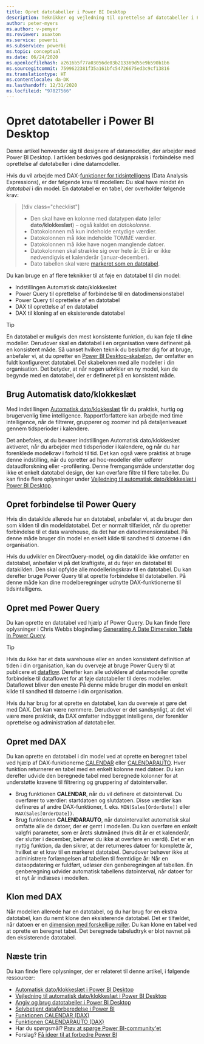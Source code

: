 ```yaml
---
title: Opret datotabeller i Power BI Desktop
description: Teknikker og vejledning til oprettelse af datotabeller i Power BI Desktop.
author: peter-myers
ms.author: v-pemyer
ms.reviewer: asaxton
ms.service: powerbi
ms.subservice: powerbi
ms.topic: conceptual
ms.date: 06/24/2020
ms.openlocfilehash: a2616b5f77a03056de03b213369d55e9b590b1b6
ms.sourcegitcommit: 7599622381f35a161bfc54726675ed3c9cf13816
ms.translationtype: HT
ms.contentlocale: da-DK
ms.lasthandoff: 12/31/2020
ms.locfileid: "97827566"
---
```

# <a name="create-date-tables-in-power-bi-desktop"></a>Opret datotabeller i Power BI Desktop

Denne artikel henvender sig til designere af datamodeller, der arbejder med Power BI Desktop. I artiklen beskrives god designpraksis i forbindelse med oprettelse af datotabeller i dine datamodeller.

Hvis du vil arbejde med DAX-[funktioner for tidsintelligens](/dax/time-intelligence-functions-dax) (Data Analysis Expressions), er der følgende krav til modellen: Du skal have mindst én _datotabel_ i din model. En datotabel er en tabel, der overholder følgende krav:

> [!div class="checklist"]
> - Den skal have en kolonne med datatypen **dato** (eller **dato/klokkeslæt**) – også kaldet en _datokolonne_.
> - Datokolonnen må kun indeholde entydige værdier.
> - Datokolonnen må ikke indeholde TOMME værdier.
> - Datokolonnen må ikke have nogen manglende datoer.
> - Datokolonnen skal strække sig over hele år. Et år er ikke nødvendigvis et kalenderår (januar-december).
> - Dato tabellen skal være [markeret som en datotabel](../transform-model/desktop-date-tables.md#setting-your-own-date-table).

Du kan bruge en af flere teknikker til at føje en datotabel til din model:

- Indstillingen Automatisk dato/klokkeslæt
- Power Query til oprettelse af forbindelse til en datodimensionstabel
- Power Query til oprettelse af en datotabel
- DAX til oprettelse af en datotabel
- DAX til kloning af en eksisterende datotabel

> [!TIP]
> En datotabel er muligvis den mest konsistente funktion, du kan føje til dine modeller. Derudover skal en datotabel i en organisation være defineret på en konsistent måde. Så uanset hvilken teknik du beslutter dig for at bruge, anbefaler vi, at du opretter en [Power BI Desktop-skabelon](../create-reports/desktop-templates.md), der omfatter en fuldt konfigureret datotabel. Del skabelonen med alle modeller i din organisation. Det betyder, at når nogen udvikler en ny model, kan de begynde med en datotabel, der er defineret på en konsistent måde.

## <a name="use-auto-datetime"></a>Brug Automatisk dato/klokkeslæt

Med indstillingen [Automatisk dato/klokkeslæt](../transform-model/desktop-auto-date-time.md) får du praktisk, hurtig og brugervenlig time intelligence. Rapportforfattere kan arbejde med time intelligence, når de filtrerer, grupperer og zoomer ind på detaljeniveauet gennem tidsperioder i kalendere.

Det anbefales, at du bevarer indstillingen Automatisk dato/klokkeslæt aktiveret, når du arbejder med tidsperioder i kalendere, og når du har forenklede modelkrav i forhold til tid. Det kan også være praktisk at bruge denne indstilling, når du opretter ad hoc-modeller eller udfører dataudforskning eller -profilering. Denne fremgangsmåde understøtter dog ikke et enkelt datotabel design, der kan overføre filtre til flere tabeller. Du kan finde flere oplysninger under [Vejledning til automatisk dato/klokkeslæt i Power BI Desktop](auto-date-time.md).

## <a name="connect-with-power-query"></a>Opret forbindelse til Power Query

Hvis din datakilde allerede har en datotabel, anbefaler vi, at du bruger den som kilden til din modeldatotabel. Det er normalt tilfældet, når du opretter forbindelse til et data warehouse, da det har en datodimensionstabel. På denne måde bruger din model en enkelt kilde til sandhed til datoerne i din organisation.

Hvis du udvikler en DirectQuery-model, og din datakilde ikke omfatter en datotabel, anbefaler vi på det kraftigste, at du føjer en datotabel til datakilden. Den skal opfylde alle modelleringskrav til en datotabel. Du kan derefter bruge Power Query til at oprette forbindelse til datotabellen. På denne måde kan dine modelberegninger udnytte DAX-funktionerne til tidsintelligens.

## <a name="generate-with-power-query"></a>Opret med Power Query

Du kan oprette en datotabel ved hjælp af Power Query. Du kan finde flere oplysninger i Chris Webbs blogindlæg [Generating A Date Dimension Table In Power Query](https://blog.crossjoin.co.uk/2013/11/19/generating-a-date-dimension-table-in-power-query/).

> [!TIP]
> Hvis du ikke har et data warehouse eller en anden konsistent definition af tiden i din organisation, kan du overveje at bruge Power Query til at publicere et [dataflow](../transform-model/dataflows/dataflows-introduction-self-service.md). Derefter kan alle udviklere af datamodeller oprette forbindelse til dataflowet for at føje datotabeller til deres modeller. Dataflowet bliver den eneste På denne måde bruger din model en enkelt kilde til sandhed til datoerne i din organisation.

Hvis du har brug for at oprette en datotabel, kan du overveje at gøre det med DAX. Det kan være nemmere. Derudover er det sandsynligt, at det vil være mere praktisk, da DAX omfatter indbygget intelligens, der forenkler oprettelse og administration af datotabeller.

## <a name="generate-with-dax"></a>Opret med DAX

Du kan oprette en datotabel i din model ved at oprette en beregnet tabel ved hjælp af DAX-funktionerne [CALENDAR](/dax/calendar-function-dax) eller [CALENDARAUTO](/dax/calendarauto-function-dax). Hver funktion returnerer en tabel med en enkelt kolonne med datoer. Du kan derefter udvide den beregnede tabel med beregnede kolonner for at understøtte kravene til filtrering og gruppering af datointervaller.

- Brug funktionen **CALENDAR**, når du vil definere et datointerval. Du overfører to værdier: startdatoen og slutdatoen. Disse værdier kan defineres af andre DAX-funktioner, f. eks. `MIN(Sales[OrderDate])` eller `MAX(Sales[OrderDate])`.
- Brug funktionen **CALENDARAUTO**, når datointervallet automatisk skal omfatte alle de datoer, der er gemt i modellen. Du kan overføre en enkelt valgfri parameter, som er årets slutmåned (hvis dit år er et kalenderår, der slutter i december, behøver du ikke at overføre en værdi). Det er en nyttig funktion, da den sikrer, at der returneres datoer for komplette år, hvilket er et krav til en markeret datotabel. Derudover behøver ikke at administrere forlængelsen af tabellen til fremtidige år: Når en dataopdatering er fuldført, udløser den genberegningen af tabellen. En genberegning udvider automatisk tabellens datointerval, når datoer for et nyt år indlæses i modellen.

## <a name="clone-with-dax"></a>Klon med DAX

Når modellen allerede har en datotabel, og du har brug for en ekstra datotabel, kan du nemt klone den eksisterende datotabel. Det er tilfældet, når datoen er en [dimension med forskellige roller](star-schema.md#role-playing-dimensions). Du kan klone en tabel ved at oprette en beregnet tabel. Det beregnede tabeludtryk er blot navnet på den eksisterende datotabel.

## <a name="next-steps"></a>Næste trin

Du kan finde flere oplysninger, der er relateret til denne artikel, i følgende ressourcer:

- [Automatisk dato/klokkeslæt i Power BI Desktop](../transform-model/desktop-auto-date-time.md)
- [Vejledning til automatisk dato/klokkeslæt i Power BI Desktop](auto-date-time.md)
- [Angiv og brug datotabeller i Power BI Desktop](../transform-model/desktop-date-tables.md)
- [Selvbetjent dataforberedelse i Power BI](../transform-model/dataflows/dataflows-introduction-self-service.md)
- [Funktionen CALENDAR (DAX)](/dax/calendar-function-dax)
- [Funktionen CALENDARAUTO (DAX)](/dax/calendarauto-function-dax)
- Har du spørgsmål? [Prøv at spørge Power BI-community'et](https://community.powerbi.com/)
- Forslag? [Få ideer til at forbedre Power BI](https://ideas.powerbi.com/)